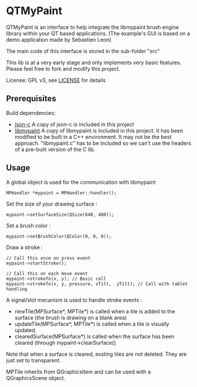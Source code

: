 # QTMyPaint

QTMyPaint is an interface to help integrate the libmypaint brush engine library within your QT based applications. (The example's GUI is based on a demo application made by Sebastien Leon)

The main code of this interface is stored in the sub-folder "src"

This lib is at a very early stage and only implements very basic features. Please feel free to fork and modify this project.

License: GPL v3, see [LICENSE](./LICENSE) for details


Prerequisites
---------------

Build dependencies:
* [json-c](https://github.com/json-c/json-c/wiki) A copy of json-c is included in this project
* [libmypaint](https://github.com/mypaint/libmypaint) A copy of libmypaint is included in this project. It has been modified to be built in a C++ environment. It may not be the best approach. "libmypaint.c" has to be included so we can't use the headers of a pre-built version of the C lib.



Usage
---------

A global object is used for the communication with libmypaint

    MPHandler *mypaint = MPHandler::handler();

Set the size of your drawing surface :

    mypaint->setSurfaceSize(QSize(640, 480));

Set a brush color :

    mypaint->setBrushColor(QColor(0, 0, 0));

Draw a stroke :

    // Call this once on press event
    mypaint->startStroke();

    // Call this on each move event
    mypaint->strokeTo(x, y); // Basic call
    mypaint->strokeTo(x, y, pressure, xTilt,  yTilt); // Call with tablet handling


A signal/slot mecanism is used to handle stroke events :

* newTile(MPSurface*, MPTile*) is called when a tile is added to the surface (the brush is drawing on a blank area)
* updateTile(MPSurface*, MPTile*) is called when a tile is visually updated.
* clearedSurface(MPSurface*) is called when the surface has been cleared (through mypaint->clearSurface().

Note that when a surface is cleared, exsting tiles are not deleted. They are just set to transparent.

MPTile inherits from QGraphicsItem and can be used with a QGraphicsScene object.

